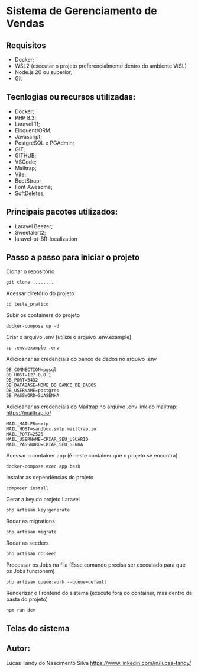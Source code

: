 # Sistema de Gerenciamento de Vendas

## Requisitos
* Docker;
* WSL2 (executar o projeto preferencialmente dentro do ambiente WSL)
* Node.js 20 ou superior;
* Git

## Tecnlogias ou recursos utilizadas:
* Docker;
* PHP 8.3;
* Laravel 11;
* Eloquent/ORM;
* Javascript;
* PostgreSQL e PGAdmin;
* GIT;
* GITHUB;
* VSCode;
* Mailtrap;
* Vite;
* BootStrap;
* Font Awesome;
* SoftDeletes;

## Principais pacotes utilizados:
* Laravel Beezer;
* Sweetalert2;
* laravel-pt-BR-localization


## Passo a passo para iniciar o projeto

Clonar o repositório
```
git clone ........
```

Acessar diretório do projeto
```
cd teste_pratico
```

Subir os containers do projeto
```
docker-compose up -d
```

Criar o arquivo .env (utilize o arquivo .env.example)
```
cp .env.example .env
```

Adicioanar as credenciais do banco de dados no arquivo .env
```
DB_CONNECTION=pgsql
DB_HOST=127.0.0.1
DB_PORT=5432
DB_DATABASE=NOME_DO_BANCO_DE_DADOS
DB_USERNAME=postgres
DB_PASSWORD=SUASENHA
```

Adicioanar as credenciais do Mailtrap no arquivo .env
link do mailtrap: https://mailtrap.io/
```
MAIL_MAILER=smtp
MAIL_HOST=sandbox.smtp.mailtrap.io
MAIL_PORT=2525
MAIL_USERNAME=CRIAR_SEU_USUARIO
MAIL_PASSWORD=CRIAR_SEU_SENHA
```

Acessar o container app (é neste container que o projeto se encontra)
```
docker-compose exec app bash
```

Instalar as dependências do projeto
```
composer install
```

Gerar a key do projeto Laravel
```
php artisan key:generate
```

Rodar as migrations
```
php artisan migrate
```

Rodar as seeders
```
php artisan db:seed
```

Processar os Jobs na fila (Esse comando precisa ser executado para que os Jobs funcionem)
```
php artisan queue:work --queue=default
```

Renderizar o Frontend do sistema (execute fora do container, mas dentro da pasta do projeto)
```
npm run dev
```

## Telas do sistema


## Autor:
Lucas Tandy do Nascimento Silva
 https://www.linkedin.com/in/lucas-tandy/

